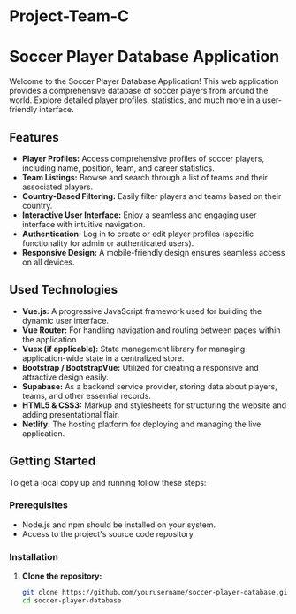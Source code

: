 # Project-Team-C


# Soccer Player Database Application

Welcome to the Soccer Player Database Application! This web application provides a comprehensive database of soccer players from around the world. Explore detailed player profiles, statistics, and much more in a user-friendly interface.

## Features

- **Player Profiles:** Access comprehensive profiles of soccer players, including name, position, team, and career statistics.
- **Team Listings:** Browse and search through a list of teams and their associated players.
- **Country-Based Filtering:** Easily filter players and teams based on their country.
- **Interactive User Interface:** Enjoy a seamless and engaging user interface with intuitive navigation.
- **Authentication:** Log in to create or edit player profiles (specific functionality for admin or authenticated users).
- **Responsive Design:** A mobile-friendly design ensures seamless access on all devices.

## Used Technologies

- **Vue.js:** A progressive JavaScript framework used for building the dynamic user interface.
- **Vue Router:** For handling navigation and routing between pages within the application.
- **Vuex (if applicable):** State management library for managing application-wide state in a centralized store.
- **Bootstrap / BootstrapVue:** Utilized for creating a responsive and attractive design easily.
- **Supabase:** As a backend service provider, storing data about players, teams, and other essential records.
- **HTML5 & CSS3:** Markup and stylesheets for structuring the website and adding presentational flair.
- **Netlify:** The hosting platform for deploying and managing the live application.

## Getting Started

To get a local copy up and running follow these steps:

### Prerequisites

- Node.js and npm should be installed on your system.
- Access to the project's source code repository.

### Installation

1. **Clone the repository:**

   ```bash
   git clone https://github.com/yourusername/soccer-player-database.git
   cd soccer-player-database
